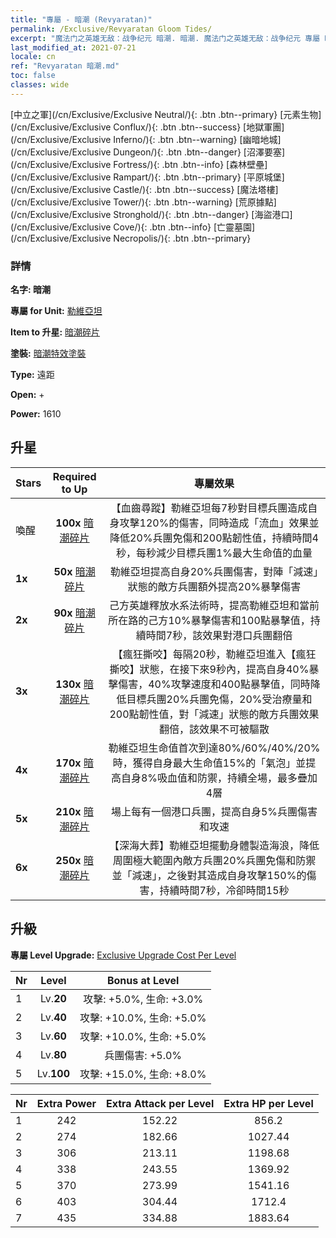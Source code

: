 ```yaml
---
title: "專屬 - 暗潮 (Revyaratan)"
permalink: /Exclusive/Revyaratan Gloom Tides/
excerpt: "魔法门之英雄无敌：战争纪元 暗潮. 暗潮. 魔法门之英雄无敌：战争纪元 專屬 暗潮. 勒維亞坦 專屬."
last_modified_at: 2021-07-21
locale: cn
ref: "Revyaratan 暗潮.md"
toc: false
classes: wide
---
```

 [中立之軍](/cn/Exclusive/Exclusive Neutral/){: .btn .btn--primary} [元素生物](/cn/Exclusive/Exclusive Conflux/){: .btn .btn--success} [地獄軍團](/cn/Exclusive/Exclusive Inferno/){: .btn .btn--warning} [幽暗地城](/cn/Exclusive/Exclusive Dungeon/){: .btn .btn--danger} [沼澤要塞](/cn/Exclusive/Exclusive Fortress/){: .btn .btn--info} [森林壁壘](/cn/Exclusive/Exclusive Rampart/){: .btn .btn--primary} [平原城堡](/cn/Exclusive/Exclusive Castle/){: .btn .btn--success} [魔法塔樓](/cn/Exclusive/Exclusive Tower/){: .btn .btn--warning} [荒原據點](/cn/Exclusive/Exclusive Stronghold/){: .btn .btn--danger} [海盜港口](/cn/Exclusive/Exclusive Cove/){: .btn .btn--info} [亡靈墓園](/cn/Exclusive/Exclusive Necropolis/){: .btn .btn--primary} 

### 詳情
 **名字: 暗潮** 

 **專屬 for Unit:** [勒維亞坦](/cn/units/Revyaratan/) 

 **Item to 升星:** [暗潮碎片](/cn/Items/con_2224/)

 **塗裝:** [暗潮特效塗裝](/cn/Items/con_2222/)

 **Type:** 遠距

 **Open:** +

 **Power:** 1610

## 升星

  |     Stars    |  Required to Up | 專屬效果 |
  |:-------------|:---------------:|:---------------:|
  |  喚醒  | **100x** [暗潮碎片](/cn/Items/con_2224/) | 【血齒尋蹤】勒維亞坦每7秒對目標兵團造成自身攻擊120%的傷害，同時造成「流血」效果並降低20%兵團免傷和200點韌性值，持續時間4秒，每秒減少目標兵團1%最大生命值的血量 |
  | **1x** <i class="fas fa-star"/> | **50x** [暗潮碎片](/cn/Items/con_2224/) | 勒維亞坦提高自身20%兵團傷害，對陣「減速」狀態的敵方兵團額外提高20%暴擊傷害 |
  | **2x** <i class="fas fa-star"/> | **90x** [暗潮碎片](/cn/Items/con_2224/) | 己方英雄釋放水系法術時，提高勒維亞坦和當前所在路的己方10%暴擊傷害和100點暴擊值，持續時間7秒，該效果對港口兵團翻倍 |
  | **3x** <i class="fas fa-star"/> | **130x** [暗潮碎片](/cn/Items/con_2224/) | 【瘋狂撕咬】每隔20秒，勒維亞坦進入【瘋狂撕咬】狀態，在接下來9秒內，提高自身40%暴擊傷害，40%攻擊速度和400點暴擊值，同時降低目標兵團20%兵團免傷，20%受治療量和200點韌性值，對「減速」狀態的敵方兵團效果翻倍，該效果不可被驅散 |
  | **4x** <i class="fas fa-star"/> | **170x** [暗潮碎片](/cn/Items/con_2224/) | 勒維亞坦生命值首次到達80%/60%/40%/20%時，獲得自身最大生命值15%的「氣泡」並提高自身8%吸血值和防禦，持續全場，最多疊加4層 |
  | **5x** <i class="fas fa-star"/> | **210x** [暗潮碎片](/cn/Items/con_2224/) | 場上每有一個港口兵團，提高自身5%兵團傷害和攻速 |
  | **6x** <i class="fas fa-star"/> | **250x** [暗潮碎片](/cn/Items/con_2224/) | 【深海大葬】勒維亞坦擺動身體製造海浪，降低周圍極大範圍內敵方兵團20%兵團免傷和防禦並「減速」，之後對其造成自身攻擊150%的傷害，持續時間7秒，冷卻時間15秒 |


## 升級
 **專屬 Level Upgrade:** [Exclusive Upgrade Cost Per Level](/Exclusive/ExclusiveUpgradeCostPerLevel/)

  |  Nr  |   Level  | Bonus at Level |
  |:-----|:--------:|:--------------:|
  | 1 | Lv.**20** | 攻擊: +5.0%, 生命: +3.0% |
  | 2 | Lv.**40** | 攻擊: +10.0%, 生命: +5.0% |
  | 3 | Lv.**60** | 攻擊: +10.0%, 生命: +5.0% |
  | 4 | Lv.**80** | 兵團傷害: +5.0% |
  | 5 | Lv.**100** | 攻擊: +15.0%, 生命: +8.0% |


  |  Nr  |  Extra Power | Extra Attack per Level | Extra HP per Level |
  |:-----|:--------:|:--------:|:--------:|
  | 1 | 242 | 152.22 | 856.2 |
  | 2 | 274 | 182.66 | 1027.44 |
  | 3 | 306 | 213.11 | 1198.68 |
  | 4 | 338 | 243.55 | 1369.92 |
  | 5 | 370 | 273.99 | 1541.16 |
  | 6 | 403 | 304.44 | 1712.4 |
  | 7 | 435 | 334.88 | 1883.64 |


